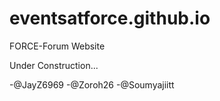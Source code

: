 # eventsatforce.github.io
FORCE-Forum Website

Under Construction...

-@JayZ6969
-@Zoroh26
-@Soumyajiitt
